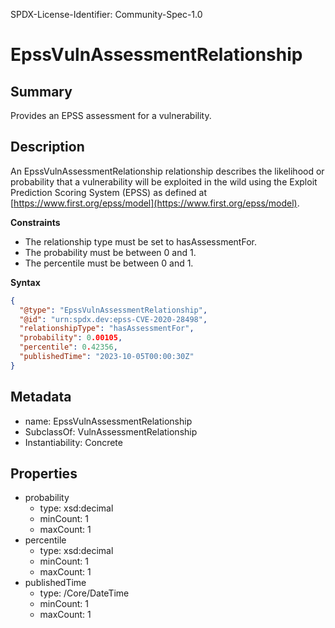 SPDX-License-Identifier: Community-Spec-1.0

# EpssVulnAssessmentRelationship

## Summary

Provides an EPSS assessment for a vulnerability.

## Description

An EpssVulnAssessmentRelationship relationship describes the likelihood or probability that a vulnerability will be exploited in the wild using the Exploit Prediction Scoring System (EPSS) as defined at [https://www.first.org/epss/model](https://www.first.org/epss/model).

**Constraints**

- The relationship type must be set to hasAssessmentFor.
- The probability must be between 0 and 1.
- The percentile must be between 0 and 1.

**Syntax**

```json
{
  "@type": "EpssVulnAssessmentRelationship",
  "@id": "urn:spdx.dev:epss-CVE-2020-28498",
  "relationshipType": "hasAssessmentFor",
  "probability": 0.00105,
  "percentile": 0.42356,
  "publishedTime": "2023-10-05T00:00:30Z"
}
```

## Metadata

- name: EpssVulnAssessmentRelationship
- SubclassOf: VulnAssessmentRelationship
- Instantiability: Concrete

## Properties

- probability
  - type: xsd:decimal
  - minCount: 1
  - maxCount: 1
- percentile
  - type: xsd:decimal
  - minCount: 1
  - maxCount: 1
- publishedTime
  - type: /Core/DateTime
  - minCount: 1
  - maxCount: 1
